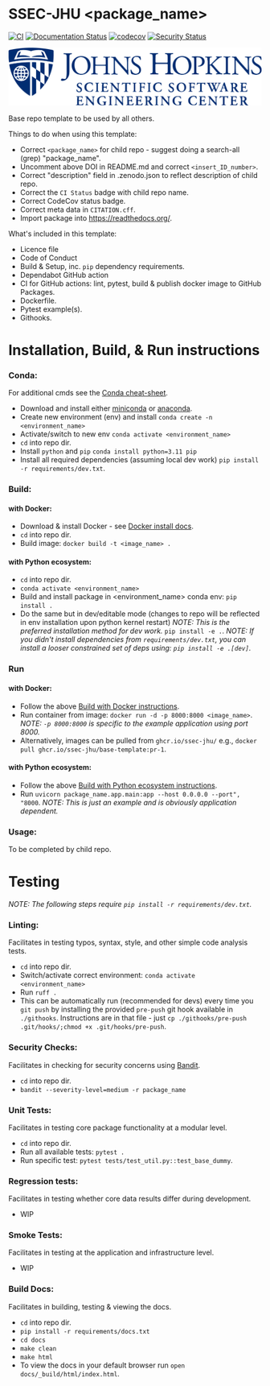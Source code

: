 # SSEC-JHU <package_name>

[![CI](https://github.com/ssec-jhu/base-template/actions/workflows/ci.yml/badge.svg)](https://github.com/ssec-jhu/base-template/actions/workflows/ci.yml)
[![Documentation Status](https://readthedocs.org/projects/ssec-jhu-base-template/badge/?version=latest)](https://ssec-jhu-base-template.readthedocs.io/en/latest/?badge=latest)
[![codecov](https://codecov.io/gh/ssec-jhu/base-template/branch/main/graph/badge.svg?token=0KPNKHRC2V)](https://codecov.io/gh/ssec-jhu/base-template)
[![Security Status](https://github.com/ssec-jhu/base-template/workflows/Security/badge.svg?branch=main)](https://github.com/ssec-jhu/base-template/actions)
<!---[![DOI](https://zenodo.org/badge/<insert_ID_number>.svg)](https://zenodo.org/badge/latestdoi/<insert_ID_number>) --->


![SSEC-JHU Logo](docs/_static/SSEC_logo_horiz_blue_1152x263.png)

Base repo template to be used by all others.

Things to do when using this template:

 * Correct ```<package_name>``` for child repo - suggest doing a search-all (grep) "package_name".
 * Uncomment above DOI in README.md and correct ``<insert_ID_number>``.
 * Correct "description" field in .zenodo.json to reflect description of child repo.
 * Correct the ``CI Status`` badge with child repo name.
 * Correct CodeCov status badge.
 * Correct meta data in ``CITATION.cff``.
 * Import package into https://readthedocs.org/.

What's included in this template:

 * Licence file
 * Code of Conduct
 * Build & Setup, inc. ``pip`` dependency requirements.
 * Dependabot GitHub action
 * CI for GitHub actions: lint, pytest, build & publish docker image to GitHub Packages.
 * Dockerfile.
 * Pytest example(s).
 * Githooks.

# Installation, Build, & Run instructions

### Conda:

For additional cmds see the [Conda cheat-sheet](https://docs.conda.io/projects/conda/en/4.6.0/_downloads/52a95608c49671267e40c689e0bc00ca/conda-cheatsheet.pdf).

 * Download and install either [miniconda](https://docs.conda.io/en/latest/miniconda.html#installing) or [anaconda](https://docs.anaconda.com/free/anaconda/install/index.html).
 * Create new environment (env) and install ``conda create -n <environment_name>``
 * Activate/switch to new env ``conda activate <environment_name>``
 * ``cd`` into repo dir.
 * Install ``python`` and ``pip`` ``conda install python=3.11 pip``
 * Install all required dependencies (assuming local dev work) ``pip install -r requirements/dev.txt``.

### Build:

  #### with Docker:
  * Download & install Docker - see [Docker install docs](https://docs.docker.com/get-docker/).
  * ``cd`` into repo dir.
  * Build image: ``docker build -t <image_name> .``

  #### with Python ecosystem:
  * ``cd`` into repo dir.
  * ``conda activate <environment_name>``
  * Build and install package in <environment_name> conda env: ``pip install .``
  * Do the same but in dev/editable mode (changes to repo will be reflected in env installation upon python kernel restart)
    _NOTE: This is the preferred installation method for dev work._
    ``pip install -e .``.
    _NOTE: If you didn't install dependencies from ``requirements/dev.txt``, you can install
    a looser constrained set of deps using: ``pip install -e .[dev]``._

### Run

  #### with Docker:
  * Follow the above [Build with Docker instructions](#with-docker).
  * Run container from image: ``docker run -d -p 8000:8000 <image_name>``. _NOTE: ``-p 8000:8000`` is specific to the example application using port 8000._
  * Alternatively, images can be pulled from ``ghcr.io/ssec-jhu/`` e.g., ``docker pull ghcr.io/ssec-jhu/base-template:pr-1``.

  #### with Python ecosystem:
  * Follow the above [Build with Python ecosystem instructions](#with-python-ecosystem).
  * Run ``uvicorn package_name.app.main:app --host 0.0.0.0 --port", "8000``. _NOTE: This is just an example and is obviously application dependent._

### Usage:
To be completed by child repo.


# Testing
_NOTE: The following steps require ``pip install -r requirements/dev.txt``._

### Linting:
Facilitates in testing typos, syntax, style, and other simple code analysis tests.
  * ``cd`` into repo dir.
  * Switch/activate correct environment: ``conda activate <environment_name>``
  * Run ``ruff .``
  * This can be automatically run (recommended for devs) every time you ``git push`` by installing the provided
    ``pre-push`` git hook available in ``./githooks``.
    Instructions are in that file - just ``cp ./githooks/pre-push .git/hooks/;chmod +x .git/hooks/pre-push``.

### Security Checks:
Facilitates in checking for security concerns using [Bandit](https://bandit.readthedocs.io/en/latest/index.html).
 * ``cd`` into repo dir.
 * ``bandit --severity-level=medium -r package_name``

### Unit Tests:
Facilitates in testing core package functionality at a modular level.
  * ``cd`` into repo dir.
  * Run all available tests: ``pytest .``
  * Run specific test: ``pytest tests/test_util.py::test_base_dummy``.

### Regression tests:
Facilitates in testing whether core data results differ during development.
  * WIP

### Smoke Tests:
Facilitates in testing at the application and infrastructure level.
  * WIP

### Build Docs:
Facilitates in building, testing & viewing the docs.
 * ``cd`` into repo dir.
 * ``pip install -r requirements/docs.txt``
 * ``cd docs``
 * ``make clean``
 * ``make html``
 * To view the docs in your default browser run ``open docs/_build/html/index.html``.
